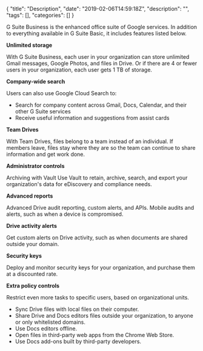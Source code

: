 {
"title": "Description",
"date": "2019-02-06T14:59:18Z",
"description": "",
"tags": [],
"categories": []
}

G Suite Business is the enhanced office suite of Google services. In addition to everything available in G Suite Basic, it includes features listed below.

__Unlimited storage__

With G Suite Business, each user in your organization can store unlimited Gmail messages, Google Photos, and files in Drive. Or if there are 4 or fewer users in your organization, each user gets 1 TB of storage.

__Company-wide search__

Users can also use Google Cloud Search to: 
 
- Search for company content across Gmail,  Docs, Calendar, and their other G Suite services
- Receive useful information and suggestions from assist cards
 

__Team Drives__

With Team Drives, files belong to a team instead of an individual. If members leave, files stay where they are so the team can continue to share information and get work done. 

__Administrator controls__

Archiving with Vault
Use Vault to retain, archive, search, and export your organization's data for eDiscovery and compliance needs. 

__Advanced reports__

Advanced Drive audit reporting, custom alerts, and APIs. 
Mobile audits and alerts, such as when a device is compromised. 

__Drive activity alerts__

Get custom alerts on Drive activity, such as when documents are shared outside your domain. 

__Security keys__

Deploy and monitor security keys for your organization, and purchase them at a discounted rate. 

__Extra policy controls__

Restrict even more tasks to specific users, based on organizational units.

- Sync Drive files with local files on their computer.
- Share Drive and Docs editors files outside your organization, to anyone or only whitelisted domains. 
- Use Docs editors offline.
- Open files in third-party web apps from the Chrome Web Store. 
- Use Docs add-ons built by third-party developers.